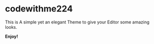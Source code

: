 # codewithme224 


This is A simple yet an elegant Theme to give your Editor some amazing looks.

**Enjoy!**

